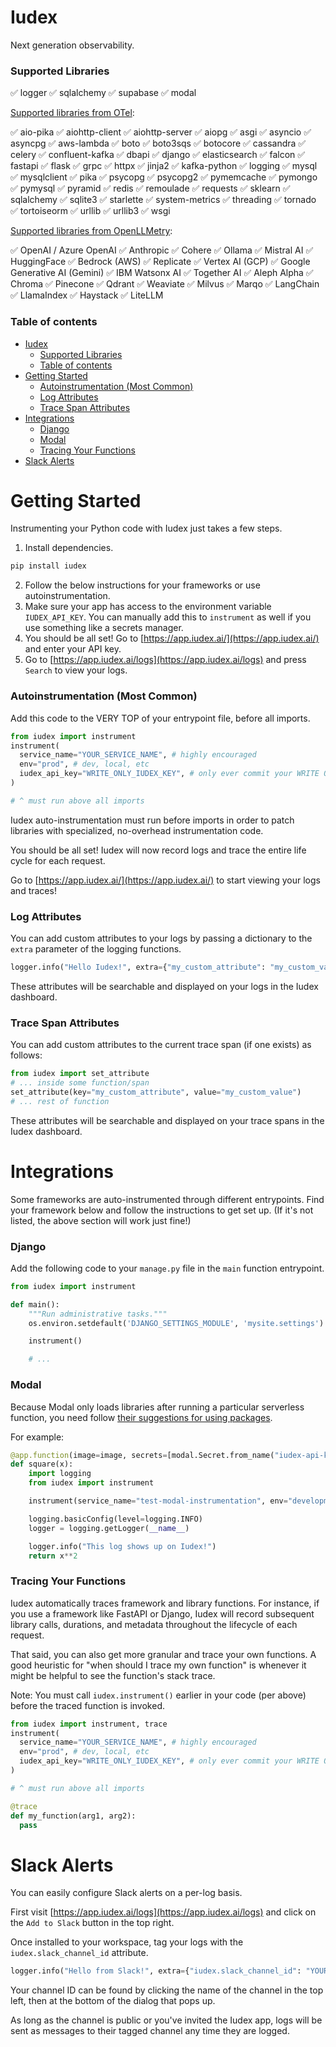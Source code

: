 # Iudex

Next generation observability.


### Supported Libraries

✅ logger
✅ sqlalchemy
✅ supabase
✅ modal

[Supported libraries from OTel](https://github.com/open-telemetry/opentelemetry-python-contrib/blob/main/instrumentation/README.md):

✅ aio-pika
✅ aiohttp-client
✅ aiohttp-server
✅ aiopg
✅ asgi
✅ asyncio
✅ asyncpg
✅ aws-lambda
✅ boto
✅ boto3sqs
✅ botocore
✅ cassandra
✅ celery
✅ confluent-kafka
✅ dbapi
✅ django
✅ elasticsearch
✅ falcon
✅ fastapi
✅ flask
✅ grpc
✅ httpx
✅ jinja2
✅ kafka-python
✅ logging
✅ mysql
✅ mysqlclient
✅ pika
✅ psycopg
✅ psycopg2
✅ pymemcache
✅ pymongo
✅ pymysql
✅ pyramid
✅ redis
✅ remoulade
✅ requests
✅ sklearn
✅ sqlalchemy
✅ sqlite3
✅ starlette
✅ system-metrics
✅ threading
✅ tornado
✅ tortoiseorm
✅ urllib
✅ urllib3
✅ wsgi

[Supported libraries from OpenLLMetry](https://github.com/traceloop/openllmetry?tab=readme-ov-file#-what-do-we-instrument):

✅ OpenAI / Azure OpenAI
✅ Anthropic
✅ Cohere
✅ Ollama
✅ Mistral AI
✅ HuggingFace
✅ Bedrock (AWS)
✅ Replicate
✅ Vertex AI (GCP)
✅ Google Generative AI (Gemini)
✅ IBM Watsonx AI
✅ Together AI
✅ Aleph Alpha
✅ Chroma
✅ Pinecone
✅ Qdrant
✅ Weaviate
✅ Milvus
✅ Marqo
✅ LangChain
✅ LlamaIndex
✅ Haystack
✅ LiteLLM


### Table of contents
- [Iudex](#iudex)
    - [Supported Libraries](#supported-libraries)
    - [Table of contents](#table-of-contents)
- [Getting Started](#getting-started)
    - [Autoinstrumentation (Most Common)](#autoinstrumentation-most-common)
    - [Log Attributes](#log-attributes)
    - [Trace Span Attributes](#trace-span-attributes)
- [Integrations](#integrations)
    - [Django](#django)
    - [Modal](#modal)
    - [Tracing Your Functions](#tracing-your-functions)
- [Slack Alerts](#slack-alerts)


# Getting Started
Instrumenting your Python code with Iudex just takes a few steps.

1. Install dependencies.
```bash
pip install iudex
```
2. Follow the below instructions for your frameworks or use autoinstrumentation.
3. Make sure your app has access to the environment variable `IUDEX_API_KEY`. You can manually add this to `instrument` as well if you use something like a secrets manager.
4. You should be all set! Go to [https://app.iudex.ai/](https://app.iudex.ai/) and enter your API key.
5. Go to [https://app.iudex.ai/logs](https://app.iudex.ai/logs) and press `Search` to view your logs.


### Autoinstrumentation (Most Common)

Add this code to the VERY TOP of your entrypoint file, before all imports.

```python
from iudex import instrument
instrument(
  service_name="YOUR_SERVICE_NAME", # highly encouraged
  env="prod", # dev, local, etc
  iudex_api_key="WRITE_ONLY_IUDEX_KEY", # only ever commit your WRITE ONLY key
)

# ^ must run above all imports
```

Iudex auto-instrumentation must run before imports in order to patch libraries with specialized, no-overhead instrumentation code.

You should be all set! Iudex will now record logs and trace the entire life cycle for each request.

Go to [https://app.iudex.ai/](https://app.iudex.ai/) to start viewing your logs and traces!

### Log Attributes

You can add custom attributes to your logs by passing a dictionary to the `extra` parameter of the logging functions.

```python
logger.info("Hello Iudex!", extra={"my_custom_attribute": "my_custom_value"})
```

These attributes will be searchable and displayed on your logs in the Iudex dashboard.

### Trace Span Attributes
You can add custom attributes to the current trace span (if one exists) as follows:

```python
from iudex import set_attribute
# ... inside some function/span
set_attribute(key="my_custom_attribute", value="my_custom_value")
# ... rest of function
```

These attributes will be searchable and displayed on your trace spans in the Iudex dashboard.

# Integrations

Some frameworks are auto-instrumented through different entrypoints.
Find your framework below and follow the instructions to get set up.
(If it's not listed, the above section will work just fine!)

### Django

Add the following code to your `manage.py` file in the `main` function entrypoint.

```python
from iudex import instrument

def main():
    """Run administrative tasks."""
    os.environ.setdefault('DJANGO_SETTINGS_MODULE', 'mysite.settings')

    instrument()

    # ...
```

### Modal
Because Modal only loads libraries after running a particular serverless function, you need follow [their suggestions for using packages](https://modal.com/docs/guide/custom-container#add-python-packages-with-pip_install).

For example:
```python
@app.function(image=image, secrets=[modal.Secret.from_name("iudex-api-key")])
def square(x):
    import logging
    from iudex import instrument

    instrument(service_name="test-modal-instrumentation", env="development")

    logging.basicConfig(level=logging.INFO)
    logger = logging.getLogger(__name__)

    logger.info("This log shows up on Iudex!")
    return x**2
```

### Tracing Your Functions
Iudex automatically traces framework and library functions.
For instance, if you use a framework like FastAPI or Django, Iudex will record subsequent library calls, durations, and metadata throughout the lifecycle of each request.

That said, you can also get more granular and trace your own functions.
A good heuristic for "when should I trace my own function" is whenever it might be helpful to see the function's stack trace.

Note: You must call `iudex.instrument()` earlier in your code (per above) before the traced function is invoked.

```python
from iudex import instrument, trace
instrument(
  service_name="YOUR_SERVICE_NAME", # highly encouraged
  env="prod", # dev, local, etc
  iudex_api_key="WRITE_ONLY_IUDEX_KEY", # only ever commit your WRITE ONLY key
)

# ^ must run above all imports

@trace
def my_function(arg1, arg2):
  pass
```

# Slack Alerts
You can easily configure Slack alerts on a per-log basis.

First visit [https://app.iudex.ai/logs](https://app.iudex.ai/logs) and click on the `Add to Slack` button in the top right.

Once installed to your workspace, tag your logs with the `iudex.slack_channel_id` attribute.
```python
logger.info("Hello from Slack!", extra={"iudex.slack_channel_id": "YOUR_SLACK_CHANNEL_ID"})
```
Your channel ID can be found by clicking the name of the channel in the top left, then at the bottom of the dialog that pops up.

As long as the channel is public or you've invited the Iudex app, logs will be sent as messages to their tagged channel any time they are logged.
